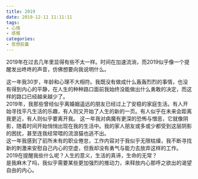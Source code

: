 ```yaml
---
title: 2019
date: 2019-12-11 11:11:11
tags:
- 心情
- 感慨
categories:
- 思想胶囊
---
```

2019年在过去几年里显得有些不太一样。时间在加速流淌，而2019似乎像一个提醒发出咚咚的声音，仿佛想要向我说明什么。   
<!-- more -->
这一年我30岁，年龄和心理不大相符。我既没有做成什么轰轰烈烈的事情，也没有得到内心的平静，在人生的种种路口面前我始终没能做出什么勇敢的决定，而这样的路口已经越来越少了。   
2019年，我那些曾经似乎离婚姻遥远的朋友已经过上了安稳的家庭生活。有人开始寻找平凡生活的乐趣，有人则又开始了人生的新的一页。有人似乎在未来会距离我更近，有人则似乎要离开我。
这一年我对病魔有更深的恐怖与憎恶，它就像阴影，随着时间开始悄悄出现在我的生活中。我的家人朋友或多或少都受到这层阴影的困扰，甚至连我经常喂的流浪猫也逃不出。   
这一年我感到了前所未有的职业倦怠，工作内容对于我似乎无限枯燥，我不断寻找新的刺激来安慰自己内心的空虚，但我却没有勇气与能力去放弃这样的工作。   
2019在提醒我些什么呢？人生的意义，生活的真谛，生命的无常？  
是我麻木了吗，我似乎需要某些更加强烈的推动力，来释放内心那呼之欲出的渴望自由的内心。